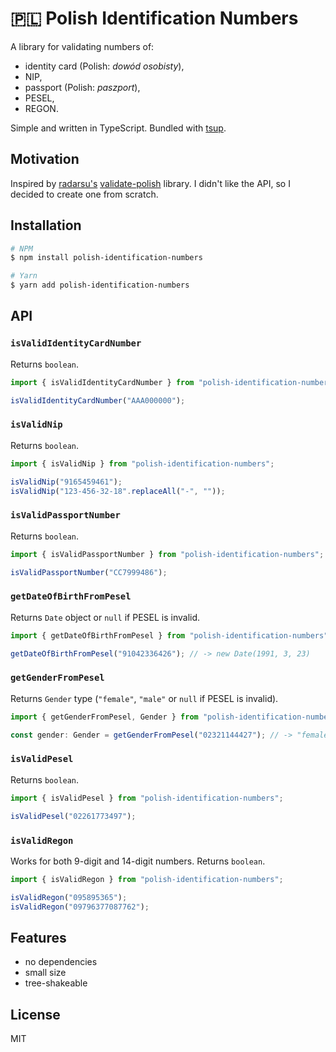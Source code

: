 # 🇵🇱 Polish Identification Numbers

A library for validating numbers of:

- identity card (Polish: _dowód osobisty_),
- NIP,
- passport (Polish: _paszport_),
- PESEL,
- REGON.

Simple and written in TypeScript. Bundled with [tsup](https://github.com/egoist/tsup).

## Motivation

Inspired by [radarsu's](https://github.com/radarsu)
[validate-polish](https://github.com/radarsu/validate-polish) library. I didn't like the API, so I decided to create one from scratch.

## Installation

```sh
# NPM
$ npm install polish-identification-numbers

# Yarn
$ yarn add polish-identification-numbers
```

## API

### `isValidIdentityCardNumber`

Returns `boolean`.

```ts
import { isValidIdentityCardNumber } from "polish-identification-numbers";

isValidIdentityCardNumber("AAA000000");
```

### `isValidNip`

Returns `boolean`.

```ts
import { isValidNip } from "polish-identification-numbers";

isValidNip("9165459461");
isValidNip("123-456-32-18".replaceAll("-", ""));
```

### `isValidPassportNumber`

Returns `boolean`.

```ts
import { isValidPassportNumber } from "polish-identification-numbers";

isValidPassportNumber("CC7999486");
```

### `getDateOfBirthFromPesel`

Returns `Date` object or `null` if PESEL is invalid.

```ts
import { getDateOfBirthFromPesel } from "polish-identification-numbers";

getDateOfBirthFromPesel("91042336426"); // -> new Date(1991, 3, 23)
```

### `getGenderFromPesel`

Returns `Gender` type (`"female"`, `"male"` or `null` if PESEL is invalid).

```ts
import { getGenderFromPesel, Gender } from "polish-identification-numbers";

const gender: Gender = getGenderFromPesel("02321144427"); // -> "female"
```

### `isValidPesel`

Returns `boolean`.

```ts
import { isValidPesel } from "polish-identification-numbers";

isValidPesel("02261773497");
```

### `isValidRegon`

Works for both 9-digit and 14-digit numbers. Returns `boolean`.

```ts
import { isValidRegon } from "polish-identification-numbers";

isValidRegon("095895365");
isValidRegon("09796377087762");
```

## Features

- no dependencies
- small size
- tree-shakeable

## License

MIT
